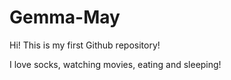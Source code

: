 # Gemma-May

Hi! This is my first Github repository!

I love socks, watching movies, eating and sleeping!
